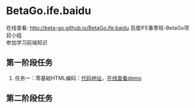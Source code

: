 # BetaGo.ife.baidu    
在线查看: http://beta-go.github.io/BetaGo.ife.baidu
百度IFE春季班-BetaGo项目小组    
参加学习前端知识

## 第一阶段任务

1. 任务一：零基础HTML编码：[代码地址](https://github.com/Beta-Go/BetaGo.ife.baidu/tree/gh-pages/Spring/Stage1/Task1)，[在线查看demo](http://beta-go.github.io/BetaGo.ife.baidu/Spring/Stage1/Task1/index.html)

## 第二阶段任务
